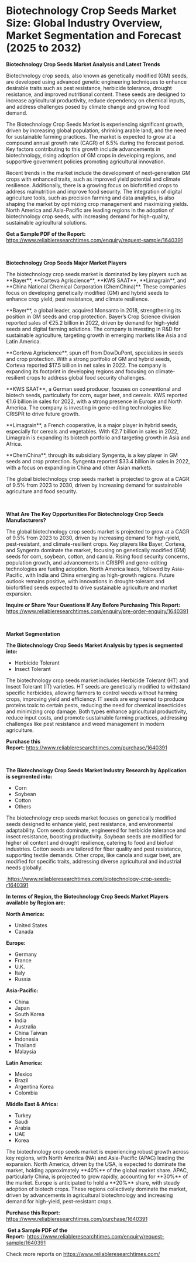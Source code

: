 <p><h1>Biotechnology Crop Seeds Market Size: Global Industry Overview, Market Segmentation and Forecast (2025 to 2032)</h1></p><p><strong>Biotechnology Crop Seeds Market Analysis and Latest Trends</strong></p>
<p><p>Biotechnology crop seeds, also known as genetically modified (GM) seeds, are developed using advanced genetic engineering techniques to enhance desirable traits such as pest resistance, herbicide tolerance, drought resistance, and improved nutritional content. These seeds are designed to increase agricultural productivity, reduce dependency on chemical inputs, and address challenges posed by climate change and growing food demand.</p><p>The Biotechnology Crop Seeds Market is experiencing significant growth, driven by increasing global population, shrinking arable land, and the need for sustainable farming practices. The market is expected to grow at a compound annual growth rate (CAGR) of 6.5% during the forecast period. Key factors contributing to this growth include advancements in biotechnology, rising adoption of GM crops in developing regions, and supportive government policies promoting agricultural innovation.</p><p>Recent trends in the market include the development of next-generation GM crops with enhanced traits, such as improved yield potential and climate resilience. Additionally, there is a growing focus on biofortified crops to address malnutrition and improve food security. The integration of digital agriculture tools, such as precision farming and data analytics, is also shaping the market by optimizing crop management and maximizing yields. North America and Asia-Pacific are leading regions in the adoption of biotechnology crop seeds, with increasing demand for high-quality, sustainable agricultural solutions.</p></p>
<p><strong>Get a Sample PDF of the Report:&nbsp;</strong> <a href="https://www.reliableresearchtimes.com/enquiry/request-sample/1640391?utm_campaign=2006&utm_medium=2&utm_source=Github&utm_content=ia&utm_term=21012025&utm_id=biotechnology-crop-seeds">https://www.reliableresearchtimes.com/enquiry/request-sample/1640391</a></p>
<p>&nbsp;</p>
<p><strong>Biotechnology Crop Seeds Major Market Players</strong></p>
<p><p>The biotechnology crop seeds market is dominated by key players such as **Bayer**, **Corteva Agriscience**, **KWS SAAT**, **Limagrain**, and **China National Chemical Corporation (ChemChina)**. These companies focus on developing genetically modified (GM) and hybrid seeds to enhance crop yield, pest resistance, and climate resilience.</p><p>**Bayer**, a global leader, acquired Monsanto in 2018, strengthening its position in GM seeds and crop protection. Bayer’s Crop Science division reported sales of €25.2 billion in 2022, driven by demand for high-yield seeds and digital farming solutions. The company is investing in R&D for sustainable agriculture, targeting growth in emerging markets like Asia and Latin America.</p><p>**Corteva Agriscience**, spun off from DowDuPont, specializes in seeds and crop protection. With a strong portfolio of GM and hybrid seeds, Corteva reported $17.5 billion in net sales in 2022. The company is expanding its footprint in developing regions and focusing on climate-resilient crops to address global food security challenges.</p><p>**KWS SAAT**, a German seed producer, focuses on conventional and biotech seeds, particularly for corn, sugar beet, and cereals. KWS reported €1.6 billion in sales for 2022, with a strong presence in Europe and North America. The company is investing in gene-editing technologies like CRISPR to drive future growth.</p><p>**Limagrain**, a French cooperative, is a major player in hybrid seeds, especially for cereals and vegetables. With €2.7 billion in sales in 2022, Limagrain is expanding its biotech portfolio and targeting growth in Asia and Africa.</p><p>**ChemChina**, through its subsidiary Syngenta, is a key player in GM seeds and crop protection. Syngenta reported $33.4 billion in sales in 2022, with a focus on expanding in China and other Asian markets.</p><p>The global biotechnology crop seeds market is projected to grow at a CAGR of 9.5% from 2023 to 2030, driven by increasing demand for sustainable agriculture and food security.</p></p>
<p>&nbsp;</p>
<p><strong>What Are The Key Opportunities For Biotechnology Crop Seeds Manufacturers?</strong></p>
<p><p>The global biotechnology crop seeds market is projected to grow at a CAGR of 9.5% from 2023 to 2030, driven by increasing demand for high-yield, pest-resistant, and climate-resilient crops. Key players like Bayer, Corteva, and Syngenta dominate the market, focusing on genetically modified (GM) seeds for corn, soybean, cotton, and canola. Rising food security concerns, population growth, and advancements in CRISPR and gene-editing technologies are fueling adoption. North America leads, followed by Asia-Pacific, with India and China emerging as high-growth regions. Future outlook remains positive, with innovations in drought-tolerant and biofortified seeds expected to drive sustainable agriculture and market expansion.</p></p>
<p><strong>Inquire or Share Your Questions If Any Before Purchasing This Report:</strong> <a href="https://www.reliableresearchtimes.com/enquiry/pre-order-enquiry/1640391?utm_campaign=2006&utm_medium=2&utm_source=Github&utm_content=ia&utm_term=21012025&utm_id=biotechnology-crop-seeds">https://www.reliableresearchtimes.com/enquiry/pre-order-enquiry/1640391</a></p>
<p>&nbsp;</p>
<p><strong>Market Segmentation</strong></p>
<p><strong>The Biotechnology Crop Seeds Market Analysis by types is segmented into:</strong></p>
<p><ul><li>Herbicide Tolerant</li><li>Insect Tolerant</li></ul></p>
<p><p>The biotechnology crop seeds market includes Herbicide Tolerant (HT) and Insect Tolerant (IT) varieties. HT seeds are genetically modified to withstand specific herbicides, allowing farmers to control weeds without harming crops, improving yield and efficiency. IT seeds are engineered to produce proteins toxic to certain pests, reducing the need for chemical insecticides and minimizing crop damage. Both types enhance agricultural productivity, reduce input costs, and promote sustainable farming practices, addressing challenges like pest resistance and weed management in modern agriculture.</p></p>
<p><strong>Purchase this Report:&nbsp;</strong><a href="https://www.reliableresearchtimes.com/purchase/1640391?utm_campaign=2006&utm_medium=2&utm_source=Github&utm_content=ia&utm_term=21012025&utm_id=biotechnology-crop-seeds">https://www.reliableresearchtimes.com/purchase/1640391</a></p>
<p>&nbsp;</p>
<p><strong>The Biotechnology Crop Seeds Market Industry Research by Application is segmented into:</strong></p>
<p><ul><li>Corn</li><li>Soybean</li><li>Cotton</li><li>Others</li></ul></p>
<p><p>The biotechnology crop seeds market focuses on genetically modified seeds designed to enhance yield, pest resistance, and environmental adaptability. Corn seeds dominate, engineered for herbicide tolerance and insect resistance, boosting productivity. Soybean seeds are modified for higher oil content and drought resilience, catering to food and biofuel industries. Cotton seeds are tailored for fiber quality and pest resistance, supporting textile demands. Other crops, like canola and sugar beet, are modified for specific traits, addressing diverse agricultural and industrial needs globally.</p></p>
<p><a href="https://www.reliableresearchtimes.com/biotechnology-crop-seeds-r1640391?utm_campaign=2006&utm_medium=2&utm_source=Github&utm_content=ia&utm_term=21012025&utm_id=biotechnology-crop-seeds">&nbsp;https://www.reliableresearchtimes.com/biotechnology-crop-seeds-r1640391</a></p>
<p><strong>In terms of Region, the Biotechnology Crop Seeds Market Players available by Region are:</strong></p>
<p>
    <p> <strong> North America: </strong>
        <ul>
            <li>United States</li>
            <li>Canada</li>
        </ul>
        </p> 
    <p> <strong> Europe: </strong>
        <ul>
            <li>Germany</li>
            <li>France</li>
            <li>U.K.</li>
            <li>Italy</li>
            <li>Russia</li>
        </ul>
        </p> 
    <p> <strong> Asia-Pacific: </strong>
        <ul>
            <li>China</li>
            <li>Japan</li>
            <li>South Korea</li>
            <li>India</li>
            <li>Australia</li>
            <li>China Taiwan</li>
            <li>Indonesia</li>
            <li>Thailand</li>
            <li>Malaysia</li>
        </ul>
        </p> 
    <p> <strong> Latin America: </strong>
        <ul>
            <li>Mexico</li>
            <li>Brazil</li>
            <li>Argentina Korea</li>
            <li>Colombia</li>
        </ul>
        </p> 
    <p> <strong> Middle East & Africa: </strong>
        <ul>
            <li>Turkey</li>
            <li>Saudi</li>
            <li>Arabia</li>
            <li>UAE</li>
            <li>Korea</li>
        </ul>
    </p>
    </p>
<p><p>The biotechnology crop seeds market is experiencing robust growth across key regions, with North America (NA) and Asia-Pacific (APAC) leading the expansion. North America, driven by the USA, is expected to dominate the market, holding approximately **40%** of the global market share. APAC, particularly China, is projected to grow rapidly, accounting for **30%** of the market. Europe is anticipated to hold a **20%** share, with steady adoption of biotech crops. These regions collectively dominate the market, driven by advancements in agricultural biotechnology and increasing demand for high-yield, pest-resistant crops.</p></p>
<p><strong>Purchase this Report: </strong><a href="https://www.reliableresearchtimes.com/purchase/1640391?utm_campaign=2006&utm_medium=2&utm_source=Github&utm_content=ia&utm_term=21012025&utm_id=biotechnology-crop-seeds">https://www.reliableresearchtimes.com/purchase/1640391</a></p>
<p>&nbsp;<strong>Get a Sample PDF of the Report:&nbsp;&nbsp;</strong><a href="https://www.reliableresearchtimes.com/enquiry/request-sample/1640391?utm_campaign=2006&utm_medium=2&utm_source=Github&utm_content=ia&utm_term=21012025&utm_id=biotechnology-crop-seeds">https://www.reliableresearchtimes.com/enquiry/request-sample/1640391</a></p>
<p><strong></strong></p>
<p>Check more reports on <a href="https://www.reliableresearchtimes.com/?utm_campaign=2006&utm_medium=2&utm_source=Github&utm_content=ia&utm_term=21012025&utm_id=biotechnology-crop-seeds">https://www.reliableresearchtimes.com/</a></p>